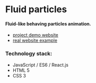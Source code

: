 # Fluid particles

#### Fluid-like behaving particles animation.

* [project demo website](http://users.pja.edu.pl/~s17335/fluid-particles/)
* [real website example](http://users.pja.edu.pl/~s17335/portfolio/)

### Technology stack:
* JavaScript / ES6 / React.js
* HTML 5
* CSS 3
